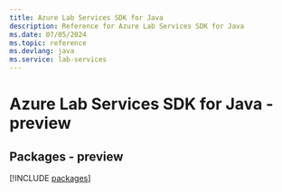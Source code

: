 ```yaml
---
title: Azure Lab Services SDK for Java
description: Reference for Azure Lab Services SDK for Java
ms.date: 07/05/2024
ms.topic: reference
ms.devlang: java
ms.service: lab-services
---
```

# Azure Lab Services SDK for Java - preview
## Packages - preview
[!INCLUDE [packages](lab-services-index.md)]